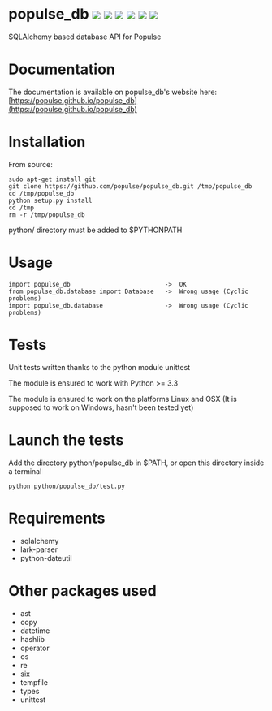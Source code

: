 # populse_db [![](https://travis-ci.org/populse/populse_db.svg?branch=master)](https://travis-ci.org/populse/populse_db) [![](https://codecov.io/github/populse/populse_db/coverage.svg?branch=master)](https://codecov.io/github/populse/populse_db) [![](https://img.shields.io/badge/license-CeCILL--B-blue.svg)](https://github.com/populse/populse_db/blob/master/LICENSE.en) [![](https://img.shields.io/pypi/v/populse_db.svg)](https://pypi.python.org/pypi/populse_db/) [![](https://img.shields.io/badge/python-3.3%2C%203.4%2C%203.5%2C%203.6-yellow.svg)](https://pypi.python.org/pypi/populse_db/) [![](https://img.shields.io/badge/platform-Linux%2C%20OSX-orange.svg)]()

SQLAlchemy based database API for Populse

# Documentation

The documentation is available on populse_db's website here: [https://populse.github.io/populse_db](https://populse.github.io/populse_db)
	
# Installation

From source:

    sudo apt-get install git
    git clone https://github.com/populse/populse_db.git /tmp/populse_db
    cd /tmp/populse_db
    python setup.py install
    cd /tmp
    rm -r /tmp/populse_db

python/ directory must be added to $PYTHONPATH 

# Usage

	import populse_db                          ->  OK
	from populse_db.database import Database   ->  Wrong usage (Cyclic problems)
	import populse_db.database                 ->  Wrong usage (Cyclic problems)
	
# Tests

Unit tests written thanks to the python module unittest

The module is ensured to work with Python >= 3.3

The module is ensured to work on the platforms Linux and OSX (It is supposed to work on Windows, hasn't been tested yet)

# Launch the tests

Add the directory python/populse_db in $PATH, or open this directory inside a terminal
	
	python python/populse_db/test.py
	
# Requirements

* sqlalchemy
* lark-parser
* python-dateutil

# Other packages used
  * ast
  * copy
  * datetime
  * hashlib
  * operator
  * os
  * re
  * six
  * tempfile
  * types
  * unittest
